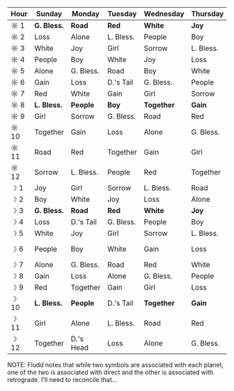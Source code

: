 Hour|Sunday       |Monday    |Tuesday  |Wednesday   |Thursday |Friday   |Saturday
----|-------------|----------|---------|------------|---------|---------|----------
☼ 1 |**G. Bless.**|**Road**  |**Red**  |**White**   |**Joy**  |**Girl** |**Sorrow**
☼ 2 |Loss         |Alone     |L. Bless.|People      |Boy      |Together |Gain
☼ 3 |White        |Joy       |Girl     |Sorrow      |L. Bless.|Road     |Red
☼ 4 |People       |Boy       |White    |Joy         |Loss     |Alone    |G. Bless.
☼ 5 |Alone        |G. Bless. |Road     |Boy         |White    |Joy      |Girl
☼ 6 |Gain         |Loss      |D.'s Tail|G. Bless.   |People   |Boy      |Together
☼ 7 |Red          |White     |Gain     |Girl        |Sorrow   |L. Bless.|Road
☼ 8 |**L. Bless.**|**People**|**Boy**  |**Together**|**Gain** |**Loss** |**Alone**
☼ 9 |Girl         |Sorrow    |G. Bless.|Road        |Red      |White    |Joy
☼ 10|Together     |Gain      |Loss     |Alone       |G. Bless.|People   |Boy
☼ 11|Road         |Red       |Together |Gain        |Girl     |Sorrow   |D.'s Tail
☼ 12|Sorrow       |L. Bless. |People   |Red         |Together |Gain     |Loss
☽ 1 |Joy          |Girl      |Sorrow   |L. Bless.   |Road     |Red      |White
☽ 2 |Boy          |White     |Joy      |Loss        |Alone    |G. Bless.|Road
☽ 3 |**G. Bless.**|**Road**  |**Red**  |**White**   |**Joy**  |**Girl** |**Sorrow**
☽ 4 |Loss         |D.'s Tail |G. Bless.|People      |Boy      |Together |Gain
☽ 5 |White        |Joy       |Girl     |Sorrow      |L. Bless.|Road     |Red
☽ 6 |People       |Boy       |White    |Gain        |Loss     |Alone    |D.'s Head
☽ 7 |Alone        |G. Bless. |Road     |Red         |White    |Joy      |Girl
☽ 8 |Gain         |Loss      |Alone    |G. Bless.   |People   |Boy      |Together
☽ 9 |Red          |Together  |Gain     |Girl        |Loss     |G. Bless.|People
☽ 10|**L. Bless.**|**People**|D.'s Tail|**Together**|**Gain** |**Loss** |**Alone**
☽ 11|Girl         |Alone     |L. Bless.|Road        |Red      |White    |Joy
☽ 12|Together     |D.'s Head |Loss     |Alone       |G. Bless.|People   |Boy

NOTE: Fludd notes that while two symbols are associated with each planet,
one of the two is associated with direct and the other is associated with
retrograde. I'll need to reconcile that...

